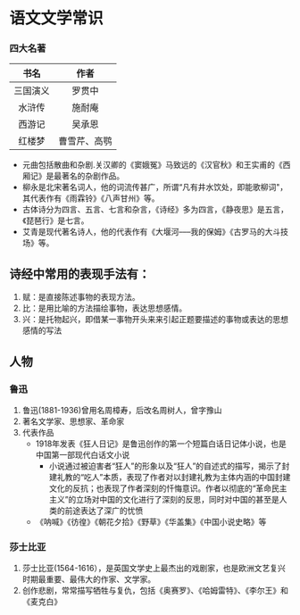 # 语文文学常识
### 四大名著
|书名|作者|
|:---:|:---:|
|三国演义|罗贯中|
|水浒传|施耐庵|
|西游记|吴承恩|
|红楼梦|曹雪芹、高鹗|
* 元曲包括散曲和杂剧.关汉卿的《窦娥冤》马致远的《汉官秋》和王实甫的《西厢记》是最著名的杂剧作品。
* 柳永是北宋著名词人，他的词流传甚广，所谓“凡有井水饮处，即能歌柳词"，其代表作有《雨霖铃》《八声甘州》等。
* 古体诗分为四言、五言、七言和杂言，《诗经》多为四言，《静夜思》是五言，《琵琶行》是七言。
* 艾青是现代著名诗人，他的代表作有《大堰河–––我的保姆》《古罗马的大斗技场》等。
## 诗经中常用的表现手法有：
1. 赋：是直接陈述事物的表现方法。
2. 比：是用比喻的方法描绘事物，表达思想感情。
3. 兴：是托物起兴，即借某一事物开头来来引起正题要描述的事物或表达的思想感情的写法
## 人物
### 鲁迅
1. 鲁迅(1881-1936)曾用名周樟寿，后改名周树人，曾字豫山
2. 著名文学家、思想家、革命家
3. 代表作品
   * 1918年发表《狂人日记》是鲁迅创作的第一个短篇白话日记体小说，也是中国第一部现代白话文小说
     * 小说通过被迫害者“狂人”的形象以及“狂人”的自述式的描写，揭示了封建礼教的“吃人”本质，表现了作者对以封建礼教为主体内涵的中国封建文化的反抗；也表现了作者深刻的忏悔意识。作者以彻底的“革命民主主义”的立场对中国的文化进行了深刻的反思，同时对中国的甚至是人类的前途表达了深广的忧愤
   * 《呐喊》《彷徨》《朝花夕拾》《野草》《华盖集》《中国小说史略》等
### 莎士比亚
1. 莎士比亚(1564-1616），是英国文学史上最杰出的戏剧家，也是欧洲文艺复兴时期最重要、最伟大的作家、文学家。
2. 创作悲剧，常常描写牺牲与复仇，包括《奥赛罗》、《哈姆雷特》、《李尔王》和《麦克白》
